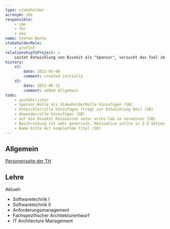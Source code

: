 ```yaml
---
type: stakeholder
acronym: sbe
responsible: 
    - sbe
    - fkr
    - ako
name: Stefan Bente
stakeholderRole: 
    - profInf
relationshipToProject: >
    Leitet Entwicklung von Divekit als "Sponsor", versucht das Tool im Kollegenkreis zu promoten.
history:
    v1:
        date: 2021-05-06
        comment: created initially
    v2:
        date: 2021-06-15
        comment: added Allgemein
todo: 
    - ausführlicher    
    - Sponsor-Rolle als StakeholderRolle hinzufügen (SB)
    - Entwicklerrolle hinzufügen (trägt zur Entwicklung bei) (SB)
    - Anwenderrolle hinzufügen (SB)
    - auf die Divekit Ressourcen unter archi-lab.io verweisen (SB)
    - Beschreibung ist sehr generisch, Motivation sollte in 2-3 Sätzen beschrieben sein (wie z.B. bei nnWMA2) (SB)
    - Name bitte mit komplettem Titel (SB)
---
```


## Allgemein

[Personenseite der TH](https://www.th-koeln.de/personen/stefan.bente/)

## Lehre 

Aktuell:
* Softwaretechnik I
* Softwaretechnik II
* Anforderungsmanagement
* Fachspezifischer Architekturentwurf
* IT Architecture Management


